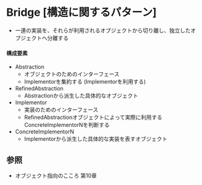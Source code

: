 # Bridge [構造に関するパターン]
- 一連の実装を、それらが利用されるオブジェクトから切り離し、独立したオブジェクトへ分離する

#### 構成要素
- Abstraction
  - オブジェクトのためのインターフェース
  - Implementorを集約する (Implementorを利用する)
- RefinedAbstraction
  - Abstractionから派生した具体的なオブジェクト
- Implementor
  - 実装のためのインターフェース
  - RefinedAbstractionオブジェクトによって実際に利用するConcreteImplementorNを判断する
- ConcreteImplementorN
  - Implementorから派生した具体的な実装を表すオブジェクト

## 参照
- オブジェクト指向のこころ 第10章
